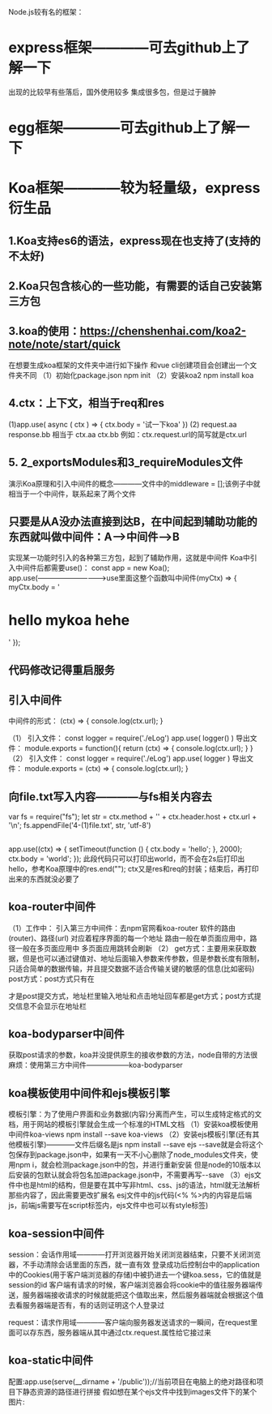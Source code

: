 Node.js较有名的框架：

# express框架————可去github上了解一下
出现的比较早有些落后，国外使用较多
集成很多包，但是过于臃肿

# egg框架————可去github上了解一下

# Koa框架————较为轻量级，express衍生品
## 1.Koa支持es6的语法，express现在也支持了(支持的不太好)
## 2.Koa只包含核心的一些功能，有需要的话自己安装第三方包
## 3.koa的使用：https://chenshenhai.com/koa2-note/note/start/quick
在想要生成koa框架的文件夹中进行如下操作
和vue cli创建项目会创建出一个文件夹不同
（1）初始化package.json
npm init
（2）安装koa2 
npm install koa
## 4.ctx：上下文，相当于req和res
(1)app.use( async ( ctx ) => {
  ctx.body = '试一下koa'
})
(2)
request.aa
response.bb
相当于
ctx.aa
ctx.bb
例如：ctx.request.url的简写就是ctx.url
## 5. 2_exportsModules和3_requireModules文件
演示Koa原理和引入中间件的概念————文件中的middleware = [];该例子中就相当于一个中间件，联系起来了两个文件

## 只要是从A没办法直接到达B，在中间起到辅助功能的东西就叫做中间件：A——>中间件——>B
实现某一功能时引入的各种第三方包，起到了辅助作用，这就是中间件
Koa中引入中间件后都需要use()：
const app = new Koa();
app.use(——————————>use里面这整个函数叫中间件(myCtx) => {
    myCtx.body = '<h1> hello mykoa hehe </h1>'
});

## 代码修改记得重启服务

## 引入中间件
中间件的形式：
(ctx) => {
        console.log(ctx.url);
}

（1）
引入文件：
const logger = require('./eLog')
app.use( logger() )
导出文件：
module.exports = function(){
    return (ctx) => {
        console.log(ctx.url);
    }
}
（2）
引入文件：
const logger = require('./eLog')
app.use( logger )
导出文件：
module.exports = (ctx) => {
        console.log(ctx.url);
}

## 向file.txt写入内容————与fs相关内容去
var fs = require("fs");
let str = ctx.method + '' + ctx.header.host + ctx.url + '\n';
fs.appendFile('4-(1)file.txt', str, 'utf-8')

## 
app.use((ctx) => {
  setTimeout(function () {
    ctx.body = 'hello';
  }, 2000);
  ctx.body = 'world';
});
此段代码只可以打印出world，而不会在2s后打印出hello，参考Koa原理中的res.end("");
ctx又是res和req的封装；结束后，再打印出来的东西就没必要了

## koa-router中间件
（1）工作中：
引入第三方中间件：去npm官网看koa-router
软件的路由(router)、路径(url)
对应着程序界面的每一个地址
路由一般在单页面应用中，路径一般在多页面应用中
多页面应用跳转会刷新
（2）
get方式：主要用来获取数据，但是也可以通过键值对、地址后面输入参数来传参数，但是参数长度有限制，只适合简单的数据传输，并且提交数据不适合传输关键的敏感的信息(比如密码)
post方式：post方式只有在 <form method="POST" action="/regist">才是post提交方式，地址栏里输入地址和点击地址回车都是get方式；post方式提交信息不会显示在地址栏

## koa-bodyparser中间件 
获取post请求的参数，koa并没提供原生的接收参数的方法，node自带的方法很麻烦：使用第三方中间件——————koa-bodyparser

## koa模板使用中间件和ejs模板引擎
模板引擎：为了使用户界面和业务数据(内容)分离而产生，可以生成特定格式的文档，用于网站的模板引擎就会生成一个标准的HTML文档
（1）安装koa模板使用中间件koa-views
npm install --save koa-views
（2）安装ejs模板引擎(还有其他模板引擎)————文件后缀名是js
npm install --save ejs
--save就是会将这个包保存到package.json中，如果有一天不小心删除了node_modules文件夹，使用npm i，就会检测package.json中的包，并进行重新安装
但是node的10版本以后安装的包默认就会将包名加进package.json中，不需要再写--save
（3）ejs文件中也是html的结构，但是要在其中写非html、css、js的语法，html就无法解析那些内容了，因此需要更改扩展名
esj文件中的js代码(<% %>内的内容是后端js，前端js需要写在script标签内，ejs文件中也可以有style标签)

## koa-session中间件
session：会话作用域————打开浏览器开始关闭浏览器结束，只要不关闭浏览器，不手动清除会话里面的东西，就一直有效
登录成功后控制台中的application中的Cookies(用于客户端浏览器的存储)中被扔进去一个键koa.sess，它的值就是session的id
客户端有请求的时候，客户端浏览器会将cookie中的值往服务器端传送，服务器端接收请求的时候就能把这个值取出来，然后服务器端就会根据这个值去看服务器端是否有，有的话则证明这个人登录过

request：请求作用域————客户端向服务器发送请求的一瞬间，在request里面可以存东西，服务器端从其中通过ctx.request.属性给它接过来

## koa-static中间件
配置:app.use(serve(__dirname + '/public'));//当前项目在电脑上的绝对路径和项目下静态资源的路径进行拼接
假如想在某个ejs文件中找到images文件下的某个图片: <img src="/images/xxx" alt="">

